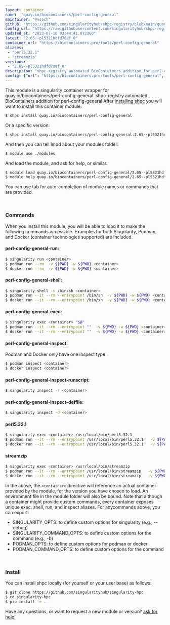 ```yaml
---
layout: container
name:  "quay.io/biocontainers/perl-config-general"
maintainer: "@vsoch"
github: "https://github.com/singularityhub/shpc-registry/blob/main/quay.io/biocontainers/perl-config-general/container.yaml"
config_url: "https://raw.githubusercontent.com/singularityhub/shpc-registry/main/quay.io/biocontainers/perl-config-general/container.yaml"
updated_at: "2023-07-10 03:44:41.072360"
latest: "2.65--pl5321hdfd78af_0"
container_url: "https://biocontainers.pro/tools/perl-config-general"
aliases:
 - "perl5.32.1"
 - "streamzip"
versions:
 - "2.65--pl5321hdfd78af_0"
description: "shpc-registry automated BioContainers addition for perl-config-general"
config: {"url": "https://biocontainers.pro/tools/perl-config-general", "maintainer": "@vsoch", "description": "shpc-registry automated BioContainers addition for perl-config-general", "latest": {"2.65--pl5321hdfd78af_0": "sha256:0b8a6b447affccc92bb34cebb3c22e62d35bbb97dc54740b115d8a8e31df0d17"}, "tags": {"2.65--pl5321hdfd78af_0": "sha256:0b8a6b447affccc92bb34cebb3c22e62d35bbb97dc54740b115d8a8e31df0d17"}, "docker": "quay.io/biocontainers/perl-config-general", "aliases": {"perl5.32.1": "/usr/local/bin/perl5.32.1", "streamzip": "/usr/local/bin/streamzip"}}
---
```


This module is a singularity container wrapper for quay.io/biocontainers/perl-config-general.
shpc-registry automated BioContainers addition for perl-config-general
After [installing shpc](#install) you will want to install this container module:


```bash
$ shpc install quay.io/biocontainers/perl-config-general
```

Or a specific version:

```bash
$ shpc install quay.io/biocontainers/perl-config-general:2.65--pl5321hdfd78af_0
```

And then you can tell lmod about your modules folder:

```bash
$ module use ./modules
```

And load the module, and ask for help, or similar.

```bash
$ module load quay.io/biocontainers/perl-config-general/2.65--pl5321hdfd78af_0
$ module help quay.io/biocontainers/perl-config-general/2.65--pl5321hdfd78af_0
```

You can use tab for auto-completion of module names or commands that are provided.

<br>

### Commands

When you install this module, you will be able to load it to make the following commands accessible.
Examples for both Singularity, Podman, and Docker (container technologies supported) are included.

#### perl-config-general-run:

```bash
$ singularity run <container>
$ podman run --rm  -v ${PWD} -w ${PWD} <container>
$ docker run --rm  -v ${PWD} -w ${PWD} <container>
```

#### perl-config-general-shell:

```bash
$ singularity shell -s /bin/sh <container>
$ podman run --it --rm --entrypoint /bin/sh  -v ${PWD} -w ${PWD} <container>
$ docker run --it --rm --entrypoint /bin/sh  -v ${PWD} -w ${PWD} <container>
```

#### perl-config-general-exec:

```bash
$ singularity exec <container> "$@"
$ podman run --it --rm --entrypoint ""  -v ${PWD} -w ${PWD} <container> "$@"
$ docker run --it --rm --entrypoint ""  -v ${PWD} -w ${PWD} <container> "$@"
```

#### perl-config-general-inspect:

Podman and Docker only have one inspect type.

```bash
$ podman inspect <container>
$ docker inspect <container>
```

#### perl-config-general-inspect-runscript:

```bash
$ singularity inspect -r <container>
```

#### perl-config-general-inspect-deffile:

```bash
$ singularity inspect -d <container>
```


#### perl5.32.1

```bash
$ singularity exec <container> /usr/local/bin/perl5.32.1
$ podman run --it --rm --entrypoint /usr/local/bin/perl5.32.1   -v ${PWD} -w ${PWD} <container> -c " $@"
$ docker run --it --rm --entrypoint /usr/local/bin/perl5.32.1   -v ${PWD} -w ${PWD} <container> -c " $@"
```


#### streamzip

```bash
$ singularity exec <container> /usr/local/bin/streamzip
$ podman run --it --rm --entrypoint /usr/local/bin/streamzip   -v ${PWD} -w ${PWD} <container> -c " $@"
$ docker run --it --rm --entrypoint /usr/local/bin/streamzip   -v ${PWD} -w ${PWD} <container> -c " $@"
```



In the above, the `<container>` directive will reference an actual container provided
by the module, for the version you have chosen to load. An environment file in the
module folder will also be bound. Note that although a container
might provide custom commands, every container exposes unique exec, shell, run, and
inspect aliases. For anycommands above, you can export:

 - SINGULARITY_OPTS: to define custom options for singularity (e.g., --debug)
 - SINGULARITY_COMMAND_OPTS: to define custom options for the command (e.g., -b)
 - PODMAN_OPTS: to define custom options for podman or docker
 - PODMAN_COMMAND_OPTS: to define custom options for the command

<br>

### Install

You can install shpc locally (for yourself or your user base) as follows:

```bash
$ git clone https://github.com/singularityhub/singularity-hpc
$ cd singularity-hpc
$ pip install -e .
```

Have any questions, or want to request a new module or version? [ask for help!](https://github.com/singularityhub/singularity-hpc/issues)